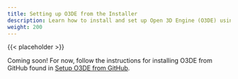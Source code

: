 ```yaml
---
title: Setting up O3DE from the Installer
description: Learn how to install and set up Open 3D Engine (O3DE) using the installer tool.
weight: 200
---
```


{{< placeholder >}}

Coming soon! For now, follow the instructions for installing O3DE from GitHub found in [Setup O3DE from GitHub](./setup-from-github).

